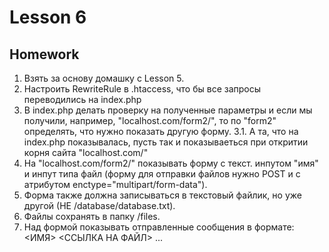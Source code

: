# Lesson 6

## Homework
1. Взять за основу домашку с Lesson 5.
2. Настроить RewriteRule в .htaccess, что бы все запросы переводились на index.php
3. В index.php делать проверку на полученные параметры и если мы получили, например, "localhost.com/form2/", то по "form2" определять, что нужно показать другую форму. 
3.1. А та, что на index.php показывалась, пусть так и показываеться при откритии корня сайта "localhost.com/"
4. На "localhost.com/form2/" показывать форму с текст. инпутом "имя" и инпут типа файл (форму для отправки файлов нужно POST и с атрибутом enctype="multipart/form-data").
5. Форма также должна записываться в текстовый файлик, но уже другой (НЕ /database/database.txt).
6. Файлы сохранять в папку /files.
7. Над формой показывать отправленные сообщения в формате:
<ИМЯ>
<ССЫЛКА НА ФАЙЛ>
...
